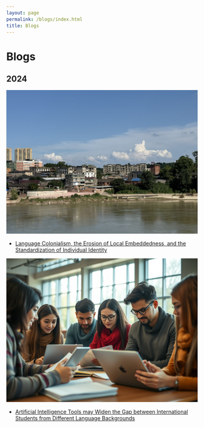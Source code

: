 ```yaml
---
layout: page
permalink: /blogs/index.html
title: Blogs
---
```


# Blogs

## 2024

<div>
<img src="/blogs/20241124(1).jpg">
</div>

- [Language Colonialism, the Erosion of Local Embeddedness, and the Standardization of Individual Identity](https://www.tanggengyan.com/blogs/20241124)

<div>
<img src="/blogs/20241123.png">
</div>

- [Artificial Intelligence Tools may Widen the Gap between International Students from Different Language Backgrounds](https://www.tanggengyan.com/blogs/20241123)
